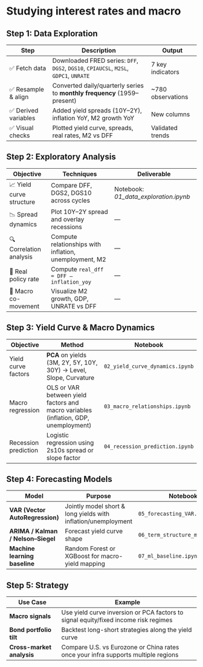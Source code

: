 # Studying interest rates and macro

## Step 1: Data Exploration
| Step                | Description                                                                           | Output            |
| ------------------- | ------------------------------------------------------------------------------------- | ----------------- |
| ✅ Fetch data        | Downloaded FRED series: `DFF`, `DGS2`, `DGS10`, `CPIAUCSL`, `M2SL`, `GDPC1`, `UNRATE` | 7 key indicators  |
| ✅ Resample & align  | Converted daily/quarterly series to **monthly frequency** (1959–present)              | ~780 observations |
| ✅ Derived variables | Added yield spreads (10Y–2Y), inflation YoY, M2 growth YoY                            | New columns       |
| ✅ Visual checks     | Plotted yield curve, spreads, real rates, M2 vs DFF                                   | Validated trends  |

## Step 2: Exploratory Analysis
| Objective                | Techniques                                             | Deliverable                           |
| ------------------------ | ------------------------------------------------------ | ------------------------------------- |
| 📈 Yield curve structure | Compare DFF, DGS2, DGS10 across cycles                 | Notebook: *01_data_exploration.ipynb* |
| 📉 Spread dynamics       | Plot 10Y–2Y spread and overlay recessions              | —                                     |
| 🔍 Correlation analysis  | Compute relationships with inflation, unemployment, M2 | —                                     |
| 🧠 Real policy rate      | Compute `real_dff = DFF – inflation_yoy`               | —                                     |
| 🧩 Macro co-movement     | Visualize M2 growth, GDP, UNRATE vs DFF                | —                                     |

## Step 3: Yield Curve & Macro Dynamics
| Objective            | Method                                                                              | Notebook                        |
| -------------------- | ----------------------------------------------------------------------------------- | ------------------------------- |
| Yield curve factors  | **PCA** on yields (3M, 2Y, 5Y, 10Y, 30Y) → Level, Slope, Curvature                  | `02_yield_curve_dynamics.ipynb` |
| Macro regression     | OLS or VAR between yield factors and macro variables (inflation, GDP, unemployment) | `03_macro_relationships.ipynb`  |
| Recession prediction | Logistic regression using 2s10s spread or slope factor                              | `04_recession_prediction.ipynb` |

## Step 4: Forecasting Models
| Model                              | Purpose                                                       | Notebook                        |
| ---------------------------------- | ------------------------------------------------------------- | ------------------------------- |
| **VAR (Vector AutoRegression)**    | Jointly model short & long yields with inflation/unemployment | `05_forecasting_VAR.ipynb`      |
| **ARIMA / Kalman / Nelson–Siegel** | Forecast yield curve shape                                    | `06_term_structure_model.ipynb` |
| **Machine learning baseline**      | Random Forest or XGBoost for macro-yield mapping              | `07_ml_baseline.ipynb`          |

## Step 5: Strategy
| Use Case                  | Example                                                                             |
| ------------------------- | ----------------------------------------------------------------------------------- |
| **Macro signals**         | Use yield curve inversion or PCA factors to signal equity/fixed income risk regimes |
| **Bond portfolio tilt**   | Backtest long-short strategies along the yield curve                                |
| **Cross-market analysis** | Compare U.S. vs Eurozone or China rates once your infra supports multiple regions   |
